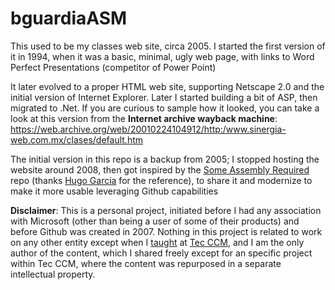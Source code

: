 # bguardiaASM

This used to be my classes web site, circa 2005. I started the first version of it in 1994, when it was a basic, minimal, ugly web page, with links to Word Perfect Presentations (competitor of Power Point)

It later evolved to a proper HTML web site, supporting Netscape 2.0 and the initial version of Internet Explorer. Later I started building a bit of ASP, then migrated to .Net. If you are curious to sample how it looked, you can take a look at this version from the **Internet archive wayback machine**: https://web.archive.org/web/20010224104912/http:/www.sinergia-web.com.mx/clases/default.htm

The initial version in this repo is a backup from 2005; I stopped hosting the website around 2008, then got inspired by the [Some Assembly Required](https://github.com/hackclub/some-assembly-required) repo (thanks [Hugo Garcia](https://github.com/orgs/socialrewind/people/HugoGaMo) for the reference), to share it and modernize to make it more usable leveraging Github capabilities

**Disclaimer**: This is a personal project, initiated before I had any association with Microsoft (other than being a user of some of their products) and before Github was created in 2007.
Nothing in this project is related to work on any other entity except when I [taught](https://web.archive.org/web/19980425113543/http:/anubis.ccm.itesm.mx/htdocs/profesores.html) at [Tec CCM](https://tec.mx/en/ciudad-de-mexico-campus), and I am the only author of the content, which I shared freely except for an specific project within Tec CCM, where the content was repurposed in a separate intellectual property.

